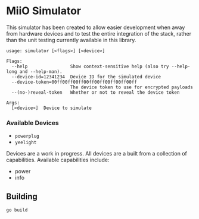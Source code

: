 # MiiO Simulator

This simulator has been created to allow easier development when away from
hardware devices and to test the entire integration of the stack, rather
than the unit testing currently available in this library.

```
usage: simulator [<flags>] [<device>]

Flags:
  --help                Show context-sensitive help (also try --help-long and --help-man).
  --device-id=12341234  Device ID for the simulated device
  --device-token=00ff00ff00ff00ff00ff00ff00ff00ff
                        The device token to use for encrypted payloads
  --(no-)reveal-token   Whether or not to reveal the device token

Args:
  [<device>]  Device to simulate

```

### Available Devices

- `powerplug`
- `yeelight`

Devices are a work in progress. All devices are a built from a collection of capabilities.
Available capabilities include:

- power
- info

## Building

```
go build
```

